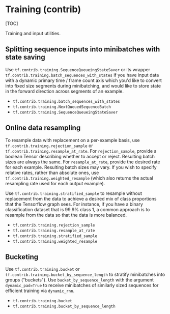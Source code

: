 # Training (contrib)

[TOC]

Training and input utilities.

## Splitting sequence inputs into minibatches with state saving

Use `tf.contrib.training.SequenceQueueingStateSaver` or
its wrapper `tf.contrib.training.batch_sequences_with_states` if
you have input data with a dynamic primary time / frame count axis which
you'd like to convert into fixed size segments during minibatching, and would
like to store state in the forward direction across segments of an example.

- `tf.contrib.training.batch_sequences_with_states`
- `tf.contrib.training.NextQueuedSequenceBatch`
- `tf.contrib.training.SequenceQueueingStateSaver`

## Online data resampling

To resample data with replacement on a per-example basis, use
`tf.contrib.training.rejection_sample` or
`tf.contrib.training.resample_at_rate`. For `rejection_sample`, provide
a boolean Tensor describing whether to accept or reject. Resulting batch sizes
are always the same. For `resample_at_rate`, provide the desired rate for each
example. Resulting batch sizes may vary. If you wish to specify relative
rates, rather than absolute ones, use `tf.contrib.training.weighted_resample`
(which also returns the actual resampling rate used for each output example).

Use `tf.contrib.training.stratified_sample` to resample without replacement
from the data to achieve a desired mix of class proportions that the Tensorflow
graph sees. For instance, if you have a binary classification dataset that is
99.9% class 1, a common approach is to resample from the data so that the data
is more balanced.

- `tf.contrib.training.rejection_sample`
- `tf.contrib.training.resample_at_rate`
- `tf.contrib.training.stratified_sample`
- `tf.contrib.training.weighted_resample`

## Bucketing

Use `tf.contrib.training.bucket` or
`tf.contrib.training.bucket_by_sequence_length` to stratify
minibatches into groups ("buckets"). Use `bucket_by_sequence_length`
with the argument `dynamic_pad=True` to receive minibatches of similarly
sized sequences for efficient training via `dynamic_rnn`.

- `tf.contrib.training.bucket`
- `tf.contrib.training.bucket_by_sequence_length`
